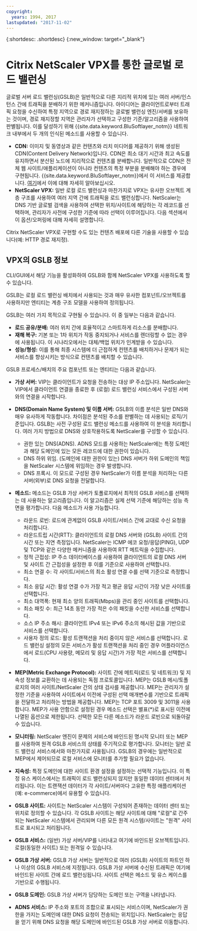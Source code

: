 ```yaml
---
copyright:
  years: 1994, 2017
lastupdated: "2017-11-02"
---
```


{:shortdesc: .shortdesc}
{:new_window: target="_blank"}

# Citrix NetScaler VPX를 통한 글로벌 로드 밸런싱

글로벌 서버 로드 밸런싱(GSLB)은 일반적으로 다른 지리적 위치에 있는 여러 서버/인스턴스 간에 트래픽을 분배하기 위한 메커니즘입니다. 아이디어는 클라이언트로부터 트래픽 요청을 수신하여 특정 지역으로 경로 재지정하는 글로벌 밸런싱 엔진/서버를 보유하는 것이며, 경로 재지정할 지역은 관리자가 선택하고 구성한 기준/알고리즘을 사용하여 판별됩니다. 이를 달성하기 위해 {{site.data.keyword.BluSoftlayer_notm}} 네트워크 내부에서 두 개의 인식된 메소드를 사용할 수 있습니다.

* **CDN:** 이미지 및 동영상과 같은 컨텐츠와 리치 미디어를 제공하기 위해 생성된 CDN(Content Delivery Network)입니다. CDN은 최소 대기 시간과 최고 속도를 유지하면서 분산된 노드에 지리적으로 컨텐츠를 분배합니다. 일반적으로 CDN은 전체 웹 사이트/애플리케이션이 아니라 컨텐츠의 특정 부분을 분배해야 하는 경우에 구현됩니다. {{site.data.keyword.BluSoftlayer_notm}}에서 이 서비스를 제공합니다. [여기](https://console.bluemix.net/docs/infrastructure/CDN/getting-started.html#getting-started)에서 이에 대해 자세히 알아보십시오. 
* **NetScaler VPX:** 일반 로컬 로드 밸런싱과 마찬가지로 VPX는 유사한 오브젝트 계층 구조를 사용하여 여러 지역 간에 트래픽을 로드 밸런싱합니다. NetScaler는 DNS 기반 글로벌 검색을 사용하여 선택한 위치/사이트에 해당하는 각 레코드를 선택하며, 관리자가 사전에 구성한 기준에 따라 선택이 이루어집니다. 다음 섹션에서 이 옵션/오퍼링에 대해 자세히 설명합니다.

Citrix NetScaler VPX로 구현할 수도 있는 컨텐츠 배포에 다른 기술을 사용할 수 있습니다(예: HTTP 경로 재지정). 

## VPX의 GSLB 정보

CLI/GUI에서 해당 기능을 활성화하여 GSLB와 함께 NetScaler VPX를 사용하도록 할 수 있습니다. 

GSLB는 로컬 로드 밸런싱 배치에서 사용되는 것과 매우 유사한 컴포넌트/오브젝트를 사용하지만 엔티티는 계층 구조 모델을 사용하여 정의됩니다.

GSLB는 여러 가지 목적으로 구현될 수 있습니다. 이 중 일부는 다음과 같습니다.

* **로드 공유/분배:** 여러 위치 간에 효율적이고 스마트하게 리소스를 분배합니다.
* **재해 복구:** 기본 또는 1차 위치가 작동 중지되거나 서비스를 렌더링할 수 없는 경우에 사용됩니다. 이 시나리오에서는 대체/백업 위치가 인계받을 수 있습니다.
* **성능/형성:** 이를 통해 최종 시스템에 더 근접하게 컨텐츠를 배치하거나 문제가 되는 서비스를 향상시키는 방식으로 컨텐츠를 배치할 수 있습니다.

GSLB 프로세스/배치의 주요 컴포넌트 또는 엔티티는 다음과 같습니다.

* **가상 서버:** VIP는 클라이언트가 요청을 전송하는 대상 IP 주소입니다. NetScaler는 VIP에서 클라이언트 연결을 종료한 후 (로컬) 로드 밸런싱 서비스에서 구성된 서버와의 연결을 시작합니다. 
* **DNS(Domain Name System) 및 이름 서버:** GSLB의 이름 분석은 일반 DNS와 매우 유사하게 작동합니다. 차이점은 분석된 주소를 판별하는 데 사용되는 로직/기준입니다. GSLB는 사전 구성된 로드 밸런싱 메소드를 사용하여 이 분석을 처리합니다. 여러 가지 방법으로 DNS와 상호작용하도록 NetScaler를 구성할 수 있습니다.
	* 권한 있는 DNS(ADNS). ADNS 모드를 사용하는 NetScaler에는 특정 도메인과 해당 도메인에 있는 모든 레코드에 대한 권한이 있습니다.
	* DNS 하위 위임. (도메인에 대한 권한이 있는) DNS 서버가 하위 도메인의 책임을 NetScaler 시스템에 위임하는 경우 발생합니다.
	* DNS 프록시. 이 모드로 구성된 경우 NetScaler가 이름 분석을 처리하는 다른 서버(외부)로 DNS 요청을 전달합니다.
* **메소드:** 메소드는 GSLB 가상 서버가 토폴로지에서 최적의 GSLB 서비스를 선택하는 데 사용하는 알고리즘입니다. 이 알고리즘은 실제 선택 기준에 해당하는 성능 측면을 평가합니다. 다음 메소드가 사용 가능합니다.
  * 라운드 로빈: 로드에 관계없이 GSLB 사이트/서비스 간에 교대로 수신 요청을 처리합니다.
  * 라운드트립 시간(RTT): 클라이언트의 로컬 DNS 서버와 (GSLB) 사이트 간의 시간 또는 지연 측정입니다. NetScaler는 ICMP 에코 요청/응답(PING), UDP 및 TCP와 같은 다양한 메커니즘을 사용하여 RTT 메트릭을 수집합니다.
  * 정적 근접성: IP 주소 데이터베이스를 사용하여 클라이언트의 로컬 DNS 서버 및 사이트 간 근접성을 설정한 후 이를 기준으로 사용하여 선택합니다.
  * 최소 연결 수: 각 사이트/서비스의 최소 활성 연결 수를 선택 기준으로 측정합니다.
  * 최소 응답 시간: 활성 연결 수가 가장 적고 평균 응답 시간이 가장 낮은 사이트를 선택합니다.
  * 최소 대역폭: 현재 최소 양의 트래픽(Mbps)을 관리 중인 사이트를 선택합니다.
  * 최소 패킷 수: 최근 14초 동안 가장 적은 수의 패킷을 수신한 서비스를 선택합니다.
  * 소스 IP 주소 해시: 클라이언트 IPv4 또는 IPv6 주소의 해시된 값을 기반으로 서비스를 선택합니다.
  * 사용자 정의 로드: 활성 트랜잭션을 처리 중이지 않은 서비스를 선택합니다. 로드 밸런싱 설정의 모든 서비스가 활성 트랜잭션을 처리 중인 경우 어플라이언스에서 로드(CPU 사용량, 메모리 및 응답 시간)가 가장 적은 서비스를 선택합니다.

* **MEP(Metric Exchange Protocol):** 사이트 간에 메트릭(로드 및 네트워크) 및 지속성 정보를 교환하는 데 사용되는 독점 프로토콜입니다. MEP는 GSLB 메시/토폴로지의 여러 사이트/NetScaler 간의 상태 검사를 제공합니다. MEP는 관리자가 설정한 기준을 사용하여 사이트에서 이전에 구성된 선택 매개변수를 기반으로 트래픽을 전달하고 처리하는 방법을 제공합니다. MEP는 TCP 포트 3009 및 3011을 사용합니다. MEP가 사용 안함으로 설정된 경우 메소드 선택은 별표(*)로 표시된 이전에 나열된 옵션으로 제한됩니다. 선택한 모든 다른 메소드가 라운드 로빈으로 되돌아갈 수 있습니다.
* **모니터링:** NetScaler 엔진이 문제의 서비스에 바인드된 명시적 모니터 또는 MEP를 사용하여 원격 GSLB 서비스의 상태를 주기적으로 평가합니다. 모니터는 일반 로드 밸런싱 서비스에서와 마찬가지로 사용됩니다. GSLB의 경우에는 일반적으로 MEP에서 제어되므로 로컬 서비스에 모니터를 추가할 필요가 없습니다. 
* **지속성:** 특정 도메인에 대한 사이트 환경 설정을 설정하는 선택적 기능입니다. 이 특정 유스 케이스에서는 트래픽이 로드 밸런싱되지 않지만 동일한 데이터 센터에서 처리됩니다. 이는 트랜잭션 데이터가 각 사이트/서버마다 고유한 특정 애플리케이션(예: e-commerce)에서 유용할 수 있습니다.
* **GSLB 사이트:** 사이트는 NetScaler 시스템이 구성되어 존재하는 데이터 센터 또는 위치로 정의할 수 있습니다. 각 GSLB 사이트는 해당 사이트에 대해 "로컬"로 간주되는 NetScaler 시스템에서 관리되며 다른 모든 원격 시스템/사이트는 "원격" 사이트로 표시되고 처리됩니다.
* **GSLB 서비스:** (일반) 가상 서버/VIP를 나타내고 여기에 바인드된 오브젝트입니다. 로컬(동일한 사이트) 또는 원격일 수 있습니다.
* **GSLB 가상 서버:** GSLB 가상 서버는 일반적으로 여러 (GSLB) 사이트의 파트인 하나 이상의 GSLB 서비스에 지정됩니다. GSLB 가상 서버에 수신된 트래픽은 여기에 바인드된 사이트 간에 로드 밸런싱됩니다. 사이트 선택은 메소드 및 유스 케이스를 기반으로 수행됩니다.
* **GSLB 도메인:** GSLB 가상 서버가 담당하는 도메인 또는 구역을 나타냅니다. 
* **ADNS 서비스:** IP 주소와 포트의 조합으로 표시되는 서비스이며, NetScaler가 권한을 가지는 도메인에 대한 DNS 요청이 전송되는 위치입니다. NetScaler는 응답을 얻기 위해 DNS 요청을 해당 도메인에 바인드된 GSLB 가상 서버로 이동합니다.
